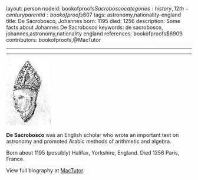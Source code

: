 layout: person
nodeid: bookofproofs$Sacrobosco
categories: history,12th-century
parentid: bookofproofs$607
tags: astronomy,nationality-england
title: De Sacrobosco, Johannes
born: 1195
died: 1256
description: Some facts about Johannes De Sacrobosco
keywords: de sacrobosco, johannes,astronomy,nationality england
references: bookofproofs$6909
contributors: bookofproofs,@MacTutor

---


---

![Sacrobosco.jpg](https://github.com/bookofproofs/bookofproofs.github.io/blob/main/_sources/_assets/images/portraits/Sacrobosco.jpg?raw=true)

**De Sacrobosco** was an English scholar who wrote an important text on astronomy and promoted Arabic methods of arithmetic and algebra.

Born about 1195 (possibly) Halifax, Yorkshire, England. Died 1256 Paris, France.


View full biography at [MacTutor](https://mathshistory.st-andrews.ac.uk/Biographies/Sacrobosco/).